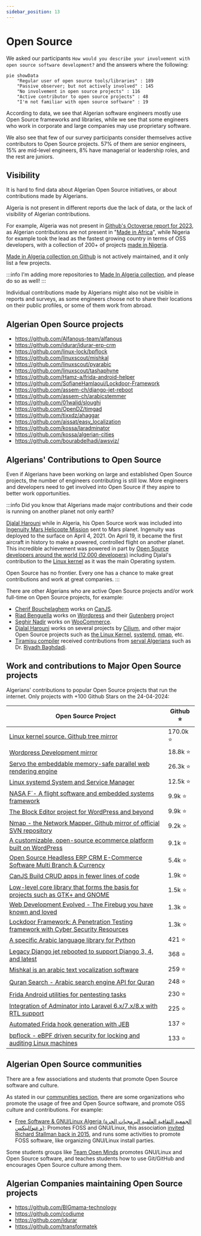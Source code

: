 ```yaml
---
sidebar_position: 13
---
```


# Open Source

We asked our participants `How would you describe your involvement with open source software development?` and the answers where the following:

```mermaid
pie showData
    "Regular user of open source tools/libraries" : 189
    "Passive observer; but not actively involved" : 145
    "No involvement in open source projects" : 116
    "Active contributor to open source projects" : 48
    "I'm not familiar with open source software" : 19
```

According to data, we see that Algerian software engineers mostly use Open Source frameworks and libraries, while we see that some engineers who work in corporate and large companies may use proprietary software.

We also see that few of our survey participants consider themselves active contributors to Open Source projects. 57% of them are senior engineers, 15% are mid-level engineers, 8% have managerial or leadership roles, and the rest are juniors.

## Visibility

It is hard to find data about Algerian Open Source initiatives, or about contributions made by Algerians.

Algeria is not present in different reports due the lack of data, or the lack of visibility of Algerian contributions.

For example, Algeria was not present in [Github's Octoverse report for 2023](https://github.blog/2023-11-08-the-state-of-open-source-and-ai/#fastest-growing-developer-communities-in-africa), as Algerian contributions are not present in "[Made in Africa](https://github.com/collections/made-in-africa)", while Nigeria for example took the lead as the fastest growing country in terms of OSS developers, with a collection of 200+ of projects [made in Nigeria](https://github.com/acekyd/made-in-nigeria).

[Made in Algeria collection on Github](https://github.com/collections/made-in-algeria) is not actively maintained, and it only list a few projects.

:::info
I'm adding more repositories to [Made In Algeria collection](https://github.com/github/explore/pull/4285), and please do so as well!
:::

Individual contributions made by Algerians might also not be visible in reports and surveys, as some engineers choose not to share their locations on their public profiles, or some of them work from abroad.

## Algerian Open Source projects

- https://github.com/Alfanous-team/alfanous
- https://github.com/idurar/idurar-erp-crm
- https://github.com/linux-lock/bpflock
- https://github.com/linuxscout/mishkal
- https://github.com/linuxscout/pyarabic
- https://github.com/linuxscout/tashaphyne
- https://github.com/Hamz-a/frida-android-helper
- https://github.com/SofianeHamlaoui/Lockdoor-Framework
- https://github.com/assem-ch/django-jet-reboot
- https://github.com/assem-ch/arabicstemmer
- https://github.com/01walid/sloughi
- https://github.com/OpenDZ/timgad
- https://github.com/tixxdz/ahaggar
- https://github.com/aissat/easy_localization
- https://github.com/kossa/laradminator
- https://github.com/kossa/algerian-cities
- https://github.com/bourabdelhadi/awsviz/

## Algerians' Contributions to Open Source

Even if Algerians have been working on large and established Open Source projects, the number of engineers
contributing is still low. More engineers and developers need to get involved into Open Source if they aspire to
better work opportunities.

:::info
Did you know that Algerians made major contributions and their code is running on another planet not only earth?

[Djalal Harouni](https://github.com/tixxdz) while in Algeria, his Open Source work was included into [Ingenuity Mars Helicopte Mission](https://www.jpl.nasa.gov/missions/ingenuity)
sent to Mars planet. Ingenuity was deployed to the surface on April 4, 2021. On April 19, it became the first aircraft in history to make a powered, controlled flight on another
planet.
This incredible achievement was powered in part by [Open Source developers around the world (12,000 developers)](https://github.blog/2021-04-19-open-source-goes-to-mars/)
including Djalal's contribution to the [Linux kernel](https://github.com/torvalds/linux) as it was the main Operating system.

Open Source has no frontier. Every one has a chance to make great contributions and work at great companies.
:::

There are other Algerians who are active Open Source projects and/or work full-time on Open Source projects, for example:

- [Cherif Bouchelaghem](https://github.com/cherifGsoul) works on [CanJS](https://github.com/canjs).
- [Riad Benguella](https://github.com/youknowriad) works on [Wordpress](https://github.com/wordpress) and their [Gutenberg](https://github.com/WordPress/gutenberg) project
- [Seghir Nadir](https://github.com/senadir) works on  [WooCommerce](https://github.com/woocommerce/woocommerce).
- [Djalal Harouni](https://github.com/tixxdz) works on several projects by [Cilium](https://github.com/cilium), and other major Open Source projects such as [the Linux Kernel](https://github.com/torvalds/linux), [systemd](https://github.com/systemd/systemd), [nmap](https://nmap.org/), etc.
- [Tiramisu compiler](https://github.com/Tiramisu-Compiler/tiramisu) received contributions from [serval Algerians](https://github.com/Tiramisu-Compiler/tiramisu/blob/master/CONTRIBUTORS) such as Dr. [Riyadh Baghdadi](https://github.com/rbaghdadi).

## Work and contributions to Major Open Source projects

Algerians' contributions to popular Open Source projects that run the internet. Only projects with +100 Github Stars on the 24-04-2024:

| Open Source Project                                                                                                                        | Github   ⭐ |
| ------------------------------------------------------------------------------------------------------------------------------------------ | ---------- |
| [Linux kernel source. Github tree mirror](https://github.com/torvalds/linux)                                                               | 170.0k   ⭐ |
| [Wordpress Development mirror](https://github.com/WordPress/WordPress)                                                                     | 18.8k   ⭐  |
| [Servo  the embeddable memory-safe parallel web rendering engine](https://github.com/servo/servo)                                          | 26.3k   ⭐  |
| [Linux systemd System and Service Manager](https://github.com/systemd/systemd)                                                             | 12.5k   ⭐  |
| [NASA F´- A flight software and embedded systems framework](https://github.com/nasa/fprime)                                                | 9.9k   ⭐   |
| [The Block Editor project for WordPress and beyond](https://github.com/WordPress/gutenberg)                                                | 9.9k   ⭐   |
| [Nmap - the Network Mapper. Github mirror of official SVN repository](https://github.com/nmap/nmap)                                        | 9.2k   ⭐   |
| [A customizable, open-source ecommerce platform built on WordPress](https://github.com/woocommerce/woocommerce)                            | 9.1k   ⭐   |
| [Open Source Headless ERP CRM E-Commerce Software Multi Branch & Currency](https://github.com/idurar/idurar-erp-crm)                       | 5.4k   ⭐   |
| [CanJS Build CRUD apps in fewer lines of code](https://github.com/canjs/canjs)                                                             | 1.9k   ⭐   |
| [Low-level core library that forms the basis for projects such as GTK+ and GNOME](https://github.com/GNOME/glib)                           | 1.5k   ⭐   |
| [Web Development Evolved - The Firebug you have known and loved](https://github.com/firebug/firebug)                                       | 1.3k   ⭐   |
| [Lockdoor Framework: A Penetration Testing framework with Cyber Security Resources](https://github.com/SofianeHamlaoui/Lockdoor-Framework) | 1.3k   ⭐   |
| [A specific Arabic language library for Python](https://github.com/linuxscout/pyarabic)                                                    | 421   ⭐    |
| [Legacy Django jet rebooted to support Django 3, 4, and latest](https://github.com/assem-ch/django-jet-reboot)                             | 368   ⭐    |
| [Mishkal is an arabic text vocalization software](https://github.com/linuxscout/mishkal)                                                   | 259   ⭐    |
| [Quran Search - Arabic search engine API for Quran](https://github.com/Alfanous-team/alfanous)                                             | 248   ⭐    |
| [Frida Android utilities for pentesting tasks](https://github.com/Hamz-a/frida-android-helper)                                             | 230   ⭐    |
| [Integration of Adminator into Laravel 6.x/7.x/8.x with RTL support](https://github.com/kossa/laradminator)                                | 225   ⭐    |
| [Automated Frida hook generation with JEB ](https://github.com/Hamz-a/jeb2frida)                                                           | 137   ⭐    |
| [bpflock - eBPF driven security for locking and auditing Linux machines](https://github.com/linux-lock/bpflock)                            | 133   ⭐    |


## Algerian Open Source communities

There are a few associations and students that promote Open Source software and culture.

As stated in our [communities section](/docs/insights/communities.md), there are some organizations who promote the usage of free and Open Source software, and promote OSS culture and contributions. For example:

- [Free Software & GNU/Linux Algeria (الجمعية الثقافية العلمية البرمجيات الحرة و غنو/لينكس)](https://www.facebook.com/fsgla): Promotes FOSS and GNU/Linux, this association [invited Richard Stallman back in 2015](https://www.fsf.org/events/rms-20150205-djelfa), and runs some activities to promote FOSS software, like organizing GNU/Linux install parties.

Some students groups like [Team Open Minds](https://github.com/open-minds/) promotes GNU/Linux and Open Source software, and teaches students how to use Git/GitHub and encourages Open Source culture among them.

## Algerian Companies maintaining Open Source projects

- https://github.com/BIGmama-technology
- https://github.com/codiume
- https://github.com/idurar
- https://github.com/transformatek